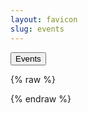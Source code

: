 ```yaml
---
layout: favicon
slug: events
---
```


<button id="triggerWorkflow">Events</button>
<div id="calendar"></div>

{% raw %}
<script src="/assets/js/vendor/fullcalendar/index.global.min.js"></script>

<script>
  document.addEventListener('DOMContentLoaded', function() {
    const calendarEl = document.getElementById('calendar');
    fetch('/assets/data/events.json')
      .then(response => {
        if (!response.ok) {
          throw new Error(`Network response was not ok: ${response.statusText}`);
        }
        return response.json();
      })
      .then(data => {
        const calendar = new FullCalendar.Calendar(calendarEl, {
          initialView: 'listMonth',
          events: data,
          headerToolbar: {
            left: 'prev,next today',
            center: 'title',
            right: 'listMonth,dayGridMonth,timeGridWeek,timeGridDay'
          },
          navLinks: true,
          editable: false,
          selectable: false,
          selectMirror: false,
          dayMaxEvents: true,
        });
        calendar.render();
      })
      .catch(error => {
        console.error('Error loading events:', error);
        alert('Failed to load events. Please try again later.');
      });
  });
</script>

<script>
  document.getElementById('triggerWorkflow').addEventListener('click', async () => {
    const webhookEndpoint = 'https://8k5ij92zn4.execute-api.us-east-1.amazonaws.com/dev/trigger_github_workflow'; // Replace with your actual endpoint

    const payload = {
      ref: 'main',
      workflow_id: 'dispatch-workflow.yml', // Ensure this matches your GitHub Actions workflow filename
      inputs: {
        some_input: 'An example input' // Replace with actual inputs your workflow expects
      }
    };

    try {
      const response = await fetch(webhookEndpoint, {
        method: 'POST',
        headers: {
          'Content-Type': 'application/json'
        },
        body: JSON.stringify(payload),
      });

      if (!response.ok) {
        const errorData = await response.json();
        throw new Error(`Server error: ${response.status} - ${errorData.message}`);
      }

      const data = await response.json();
      console.log('Workflow dispatched successfully:', data);
      alert('Workflow has been successfully triggered.');
    } catch (error) {
      console.error('Error triggering workflow:', error);
      alert(`Failed to trigger workflow: ${error.message}`);
    }
  });
</script>
{% endraw %}
